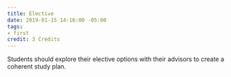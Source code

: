 ```yaml
---
title: Elective
date: 2019-01-15 14:16:00 -05:00
tags:
- first
credit: 3 Credits
---
```


Students should explore their elective options with their advisors to create a coherent study plan.